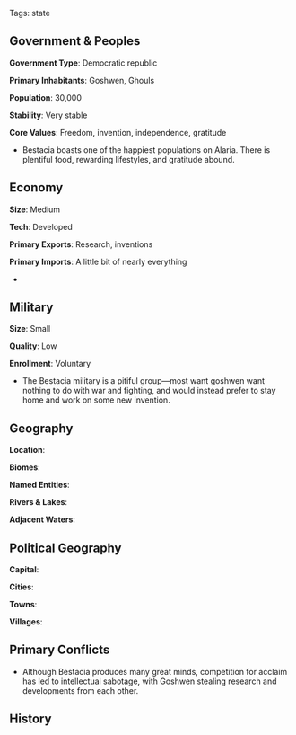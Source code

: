 Tags: state

## Government & Peoples

**Government Type**: Democratic republic

**Primary Inhabitants**: Goshwen, Ghouls

**Population**: 30,000

**Stability**: Very stable

**Core Values**: Freedom, invention, independence, gratitude

- Bestacia boasts one of the happiest populations on Alaria. There is plentiful food, rewarding lifestyles, and gratitude abound.


## Economy

**Size**: Medium

**Tech**: Developed

**Primary Exports**: Research, inventions

**Primary Imports**: A little bit of nearly everything

- 


## Military

**Size**: Small

**Quality**: Low

**Enrollment**: Voluntary

- The Bestacia military is a pitiful group—most want goshwen want nothing to do with war and fighting, and would instead prefer to stay home and work on some new invention.


## Geography

**Location**: 

**Biomes**: 

**Named Entities**:

**Rivers & Lakes**: 

**Adjacent Waters**: 


## Political Geography

**Capital**: 

**Cities**: 

**Towns**: 

**Villages**: 


## Primary Conflicts

- Although Bestacia produces many great minds, competition for acclaim has led to intellectual sabotage, with Goshwen stealing research and developments from each other.


## History

